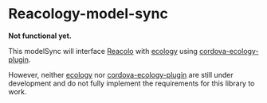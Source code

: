 # Reacology-model-sync

**Not functional yet.**

This modelSync will interface [Reacolo](../reacolo) with [ecology](https://github.com/SMU-SIS/ecology) using [cordova-ecology-plugin](https://github.com/SMU-SIS/cordova-ecology-plugin).

However, neither [ecology](https://github.com/SMU-SIS/ecology) nor [cordova-ecology-plugin](https://github.com/SMU-SIS/cordova-ecology-plugin) are still under development and do not fully implement the requirements for this library to work.
